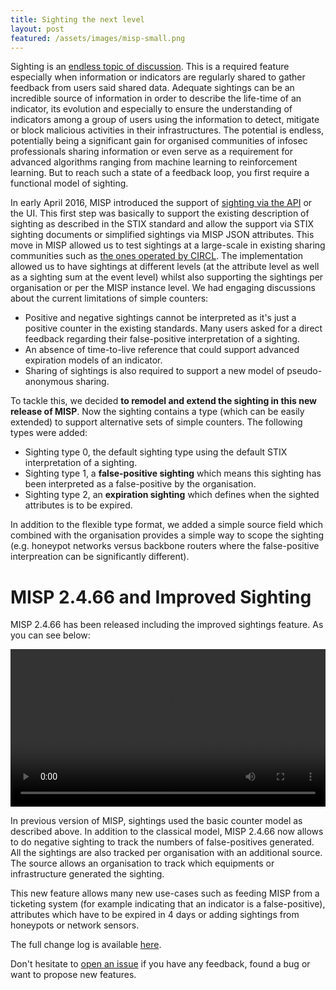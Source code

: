 ```yaml
---
title: Sighting the next level
layout: post
featured: /assets/images/misp-small.png
---
```


Sighting is an [endless topic of discussion](https://lists.oasis-open.org/archives/cti-stix/201508/msg00019.html). This is a required feature especially when information or indicators are regularly shared to gather feedback from users said shared data. Adequate sightings can be an incredible source of information in order to describe the life-time of an indicator, its evolution and especially to ensure the understanding of indicators among a group of users using the information to detect, mitigate or block malicious activities in their infrastructures. The potential is endless, potentially being a significant gain for organised communities of infosec professionals sharing information or even serve as a requirement for advanced algorithms ranging from machine learning to reinforcement learning. But to reach such a state of a feedback loop, you first require a functional model of sighting.   

In early April 2016, MISP introduced the support of [sighting via the API](https://circl.lu/doc/misp/automation/index.html#sightings-api) or the UI. This first step was basically to support the existing description of sighting as described in the STIX standard and allow the support via STIX sighting documents or simplified sightings via MISP JSON attributes. This move in MISP allowed us to test sightings at a large-scale in existing sharing communities such as [the ones operated by CIRCL](https://www.circl.lu/services/misp-malware-information-sharing-platform/). The implementation allowed us to have sightings at different levels (at the attribute level as well as a sighting sum at the event level) whilst also supporting the sightings per organisation or per the MISP instance level. We had engaging discussions about the current limitations of simple counters:

- Positive and negative sightings cannot be interpreted as it's just a positive counter in the existing standards. Many users asked for a direct feedback regarding their false-positive interpretation of a sighting.
- An absence of time-to-live reference that could support advanced expiration models of an indicator.
- Sharing of sightings is also required to support a new model of pseudo-anonymous sharing.

To tackle this, we decided **to remodel and extend the sighting in this new release of MISP**. Now the sighting contains a type (which can be easily extended) to support alternative sets of simple counters. The following types were added:

- Sighting type 0, the default sighting type using the default STIX interpretation of a sighting.
- Sighting type 1, a **false-positive sighting** which means this sighting has been interpreted as a false-positive by the organisation.
- Sighting type 2, an **expiration sighting** which defines when the sighted attributes is to be expired.

In addition to the flexible type format, we added a simple source field which combined with the organisation provides a simple way to scope the sighting (e.g. honeypot networks versus backbone routers where the false-positive interpreation can be significantly different).

# MISP 2.4.66 and Improved Sighting

MISP 2.4.66 has been released including the improved sightings feature. As you can see below:

<div class="myvideo">
   <video  style="display:block; width:100%; height:auto;" autoplay controls loop="loop">
        <source src="{{ site.baseurl }}/assets/images/misp/video/sighting.webm"  type="video/webm"  />
   </video>
</div>

In previous version of MISP, sightings used the basic counter model as described above. In addition to the classical model, MISP 2.4.66 now allows to do negative sighting to track the numbers of false-positives generated.  All the sightings are also tracked per organisation with an additional source. The source allows an organisation to track which equipments or infrastructure generated the sighting.

This new feature allows many new use-cases such as feeding MISP from a ticketing system (for example indicating that an indicator is a false-positive), attributes which have to be expired in 4 days or adding sightings from honeypots or network sensors.

The full change log is available [here](https://www.misp.software/Changelog.txt).

Don't hesitate to [open an issue](https://github.com/MISP/MISP/issues) if you have any feedback, found a bug or want to propose new features.
